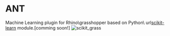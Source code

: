 # ANT
Machine Learning plugin for Rhino\grasshopper based on Python\ url[scikit-learn](http://scikit-learn.org/) module.[comming soon!]
![scikit_grass](https://cloud.githubusercontent.com/assets/6969514/26666295/73118c52-469f-11e7-9c9b-b2f44c41ab3a.png)
